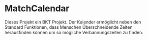 # MatchCalendar
Dieses Projekt ein BKT Projekt. Der Kalender ermöglicht neben den Standard Funktionen, dass Menschen Überschneidende Zeiten herausfinden können um so mögliche Verbannungszeiten zu finden. 
